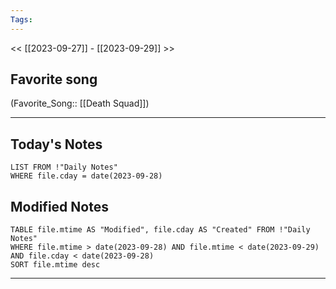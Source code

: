 ```yaml
---
Tags:
---
```

<< [[2023-09-27]] - [[2023-09-29]] >>
## Favorite song
(Favorite_Song:: [[Death Squad]])

___
## Today's Notes
```dataview
LIST FROM !"Daily Notes"
WHERE file.cday = date(2023-09-28)
```
## Modified Notes
```dataview
TABLE file.mtime AS "Modified", file.cday AS "Created" FROM !"Daily Notes" 
WHERE file.mtime > date(2023-09-28) AND file.mtime < date(2023-09-29) AND file.cday < date(2023-09-28)
SORT file.mtime desc
```
___
